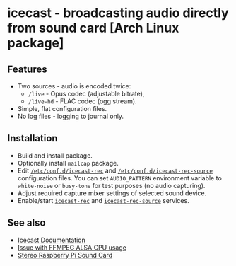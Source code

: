 # icecast - broadcasting audio directly from sound card [Arch Linux package]

## Features

* Two sources - audio is encoded twice:
  * `/live` - Opus codec (adjustable bitrate),
  * `/live-hd` - FLAC codec (ogg stream).
* Simple, flat configuration files.
* No log files - logging to journal only.

## Installation

* Build and install package.
* Optionally install `mailcap` package.
* Edit [`/etc/conf.d/icecast-rec`](env) and [`/etc/conf.d/icecast-rec-source`](env-source) configuration files.
  You can set `AUDIO_PATTERN` environment variable to `white-noise` or `busy-tone` for test purposes (no audio capturing).
* Adjust required capture mixer settings of selected sound device.
* Enable/start [`icecast-rec`](icecast-rec.service) and [`icecast-rec-source`](icecast-rec-source.service) services.

## See also

* [Icecast Documentation](http://icecast.org/docs/)
* [Issue with FFMPEG ALSA CPU usage](//trac.ffmpeg.org/ticket/6156)
* [Stereo Raspberry Pi Sound Card](http://www.audioinjector.net/rpi-hat)
